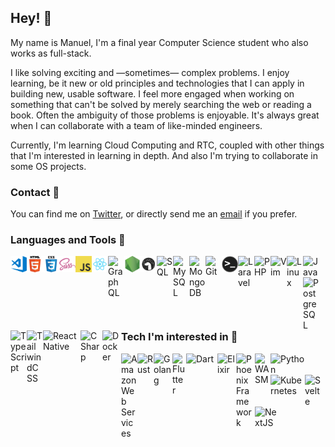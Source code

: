 
## Hey! 👋

My name is Manuel, I'm a final year Computer Science student who also works as full-stack.

I like solving exciting and —sometimes— complex problems. I enjoy learning, be it new or old principles and technologies that I can apply in building new, usable software. I feel more engaged when working on something that can't be solved by merely searching the web or reading a book. Often the ambiguity of those problems is enjoyable. It's always great when I can collaborate with a team of like-minded engineers.

Currently, I'm learning Cloud Computing and RTC, coupled with other things that I'm interested in learning in depth. And also I'm trying to collaborate in some OS projects.

### Contact 📧

You can find me on [Twitter](https://twitter.com/zapmal0), or directly send me an [email](mailto:mzxgd16@gmail.com) if you prefer.

### Languages and Tools 🚀

<img align="left" alt="Visual Studio Code" width="26px" src="https://raw.githubusercontent.com/github/explore/80688e429a7d4ef2fca1e82350fe8e3517d3494d/topics/visual-studio-code/visual-studio-code.png" />
<img align="left" alt="HTML5" width="26px" src="https://raw.githubusercontent.com/github/explore/80688e429a7d4ef2fca1e82350fe8e3517d3494d/topics/html/html.png" />
<img align="left" alt="CSS3" width="26px" src="https://raw.githubusercontent.com/github/explore/80688e429a7d4ef2fca1e82350fe8e3517d3494d/topics/css/css.png" />
<img align="left" alt="Sass" width="26px" src="https://raw.githubusercontent.com/github/explore/80688e429a7d4ef2fca1e82350fe8e3517d3494d/topics/sass/sass.png" />
<img align="left" alt="JavaScript" width="26px" src="https://raw.githubusercontent.com/github/explore/80688e429a7d4ef2fca1e82350fe8e3517d3494d/topics/javascript/javascript.png" />
<img align="left" alt="React" width="26px" src="https://raw.githubusercontent.com/github/explore/80688e429a7d4ef2fca1e82350fe8e3517d3494d/topics/react/react.png" />
<img align="left" alt="GraphQL" width="26px" src="https://upload.wikimedia.org/wikipedia/commons/thumb/1/17/GraphQL_Logo.svg/1024px-GraphQL_Logo.svg.png" />
<img align="left" alt="Node.js" width="26px" src="https://raw.githubusercontent.com/github/explore/80688e429a7d4ef2fca1e82350fe8e3517d3494d/topics/nodejs/nodejs.png" />
<img align="left" alt="Deno" width="26px" src="https://raw.githubusercontent.com/github/explore/361e2821e2dea67711cde99c9c40ed357061cf27/topics/deno/deno.png" />
<img align="left" alt="SQL" width="26px" src="https://icons.veryicon.com/png/o/application/designer-icon/sql-5.png" />
<img align="left" alt="MySQL" width="26px" src="https://download.logo.wine/logo/MySQL/MySQL-Logo.wine.png" />
<img align="left" alt="MongoDB" width="26px" src="https://img.icons8.com/color/452/mongodb.png" />
<img align="left" alt="Git" width="26px" src="https://git-scm.com/images/logos/downloads/Git-Icon-1788C.png" />
<img align="left" alt="Terminal" width="26px" src="https://raw.githubusercontent.com/github/explore/80688e429a7d4ef2fca1e82350fe8e3517d3494d/topics/terminal/terminal.png" />
<img align="left" alt="Laravel" width="26px" src="https://upload.wikimedia.org/wikipedia/commons/thumb/9/9a/Laravel.svg/1200px-Laravel.svg.png"/>
<img align="left" alt="PHP" width="26px" src="https://upload.wikimedia.org/wikipedia/commons/thumb/2/27/PHP-logo.svg/1280px-PHP-logo.svg.png"/>
<img align="left" alt="Vim" width="26px" src="https://upload.wikimedia.org/wikipedia/commons/thumb/9/9f/Vimlogo.svg/767px-Vimlogo.svg.png"/>
<img align="left" alt="Linux" width="26px" src="https://upload.wikimedia.org/wikipedia/commons/9/9d/Dangerous_things_we_should_not_do_in_linux.png"/>
<img align="left" alt="Java" width="26px" src="https://cdn.iconscout.com/icon/free/png-512/java-43-569305.png"/>
<img align="left" alt="PostgreSQL" width="26px" src="https://upload.wikimedia.org/wikipedia/commons/thumb/2/29/Postgresql_elephant.svg/1200px-Postgresql_elephant.svg.png"/>
<img align="left" alt="TypeScript" width="26px" src="https://miro.medium.com/max/816/1*mn6bOs7s6Qbao15PMNRyOA.png" />
<img align="left" alt="TailwindCSS" width="26px" src="https://www.markusantonwolf.com/media/pages/blog/tailwind-css/265298487-1596675041/tailwind-css-logo.svg" />
<img align="left" alt="React Native" width="60px" src="https://braze-marketing-assets.s3.amazonaws.com/images/partner_logos/react-native.png" />
<img align="left" alt="C Sharp" width="35px" src="https://pluralsight.imgix.net/paths/path-icons/csharp-e7b8fcd4ce.png" />
<img align="left" alt="Docker" width="30px" src="https://www.docker.com/sites/default/files/d8/2019-07/Moby-logo.png" />

<br/>
<br/>

### Tech I'm interested in 👀

<img align="left" alt="Amazon Web Services" width="26px" src="https://upload.wikimedia.org/wikipedia/commons/thumb/9/93/Amazon_Web_Services_Logo.svg/1200px-Amazon_Web_Services_Logo.svg.png" />
<img align="left" alt="Rust" width="26px" src="https://upload.wikimedia.org/wikipedia/commons/thumb/d/d5/Rust_programming_language_black_logo.svg/1024px-Rust_programming_language_black_logo.svg.png"/>
<img align="left" alt="Golang" width="30px" src="https://yourbasic.org/golang/square-gopher.png" />
<img align="left" alt="Flutter" width="22px" src="https://images.squarespace-cdn.com/content/v1/5bfc5934c3c16a56bb3901a5/1568640133270-XGZT52LUG3TL9D2H920S/ke17ZwdGBToddI8pDm48kIgRpYENPbkaghby3smhCp0UqsxRUqqbr1mOJYKfIPR7LoDQ9mXPOjoJoqy81S2I8PaoYXhp6HxIwZIk7-Mi3Tsic-L2IOPH3Dwrhl-Ne3Z2YqdCdLvK7fytvagwPTjsXw7iues1pY49-o6QiSMDQ5IKMshLAGzx4R3EDFOm1kBS/logo_flutter_1080px_clr.png?format=500w" />
<img align="left" alt="Dart" width="50px" src="https://miro.medium.com/max/480/0*JWyRX0OvflgVHFUF" />
<img align="left" alt="Elixir" width="30px" src="https://images.squarespace-cdn.com/content/v1/5896a205d1758e289948f9b0/1528614013142-LIJHDYXK47AKG7G4OAYJ/ke17ZwdGBToddI8pDm48kLxnK526YWAH1qleWz-y7AFZw-zPPgdn4jUwVcJE1ZvWEtT5uBSRWt4vQZAgTJucoTqqXjS3CfNDSuuf31e0tVFUQAah1E2d0qOFNma4CJuw0VgyloEfPuSsyFRoaaKT76QvevUbj177dmcMs1F0H-0/ElixirIcon.png?format=1000w" />
<img align="left" alt="Phoenix Framework" width="30px" src="https://seeklogo.com/images/P/phoenix-logo-D15F067911-seeklogo.com.png" />
<img align="left" alt="WASM" width="25px" src="https://upload.wikimedia.org/wikipedia/commons/thumb/1/1f/WebAssembly_Logo.svg/1200px-WebAssembly_Logo.svg.png" />
<img align="left" alt="Python" width="55px" src="https://logos-download.com/wp-content/uploads/2016/10/Python_logo_wordmark.png" />
<img align="left" alt="Kubernetes" width="55px" src="https://logos-download.com/wp-content/uploads/2018/09/Kubernetes_Logo.png" />
<img align="left" alt="Svelte" width="30px" src="https://miro.medium.com/max/800/1*YwhNJXizPs__GeqoivtbYg.png" />
<img align="left" alt="NextJS" width="40px" src="https://decodenatura.com/static/fb8aa1bb70c9925ce1ae22dc2711b343/nextjs-logo.png" />

<br />
<br />
